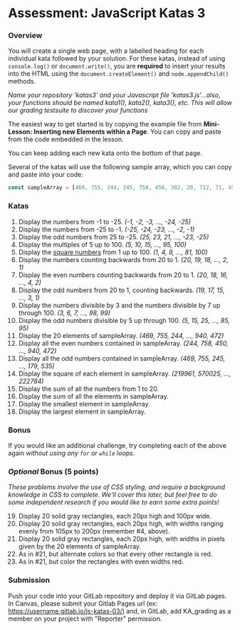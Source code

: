 # Assessment: JavaScript Katas 3 #

### Overview ###

You will create a single web page, with a labelled heading for each individual kata followed by your solution. For these katas, instead of using `console.log()` or `document.write()`, you are **required** to insert your results into the HTML using the `document.createElement()` and `node.appendChild()` methods.

*Name your repository 'katas3' and your Javascript file 'katas3.js'...also, your functions should be named kata1(), kata2(), kata3(), etc.  This will allow our grading testsuite to discover your functions*

The easiest way to get started is by copying the example file from **Mini-Lesson: Inserting new Elements within a Page**. You can copy and paste from the code embedded in the lesson.

You can keep adding each new kata onto the bottom of that page.

Several of the katas will use the following sample array, which you can copy and paste into your code:

```js
const sampleArray = [469, 755, 244, 245, 758, 450, 302, 20, 712, 71, 456, 21, 398, 339, 882, 848, 179, 535, 940, 472];
```

### Katas ###

1.  Display the numbers from -1 to -25. _(-1, -2, -3, ..., -24, -25)_
2.  Display the numbers from -25 to -1. _(-25, -24, -23, ..., -2, -1)_
3.  Display the odd numbers from 25 to -25. _(25, 23, 21, ..., -23, -25)_
4.  Display the multiples of 5 up to 100. _(5, 10, 15, ..., 95, 100)_
5.  Display the [square numbers](https://simple.wikipedia.org/wiki/Square_number) from 1 up to 100. _(1, 4, 9, ..., 81, 100)_
6.  Display the numbers counting backwards from 20 to 1. _(20, 19, 18, ..., 2, 1)_
7.  Display the even numbers counting backwards from 20 to 1. _(20, 18, 16, ..., 4, 2)_
8.  Display the odd numbers from 20 to 1, counting backwards. _(19, 17, 15, ..., 3, 1)_
9.  Display the numbers divisible by 3 and the numbers divisible by 7 up through 100. _(3, 6, 7, ..., 98, 99)_
10.  Display the odd numbers divisible by 5 up through 100. _(5, 15, 25, …, 85, 95)_
11.  Display the 20 elements of sampleArray. _(469, 755, 244, ..., 940, 472)_
12.  Display all the even numbers contained in sampleArray. _(244, 758, 450, ..., 940, 472)_
13.  Display all the odd numbers contained in sampleArray. _(469, 755, 245, ..., 179, 535)_
14.  Display the square of each element in sampleArray. _(219961, 570025, ..., 222784)_
15.  Display the sum of all the numbers from 1 to 20.
16.  Display the sum of all the elements in sampleArray.
17.  Display the smallest element in sampleArray.
18.  Display the largest element in sampleArray.




### Bonus ###

If you would like an additional challenge, try completing each of the above again _without using any `for` or `while` loops_.

### *Optional* Bonus (5 points) ###

*These problems involve the use of CSS styling, and require a background knowledge in CSS to complete. We'll cover this later, but feel free to do some independent research if you would like to earn some extra points!*

19.  Display 20 solid gray rectangles, each 20px high and 100px wide.
20.  Display 20 solid gray rectangles, each 20px high, with widths ranging evenly from 105px to 200px (remember #4, above).
21.  Display 20 solid gray rectangles, each 20px high, with widths in pixels given by the 20 elements of sampleArray.
22.  As in #21, but alternate colors so that every other rectangle is red.
23.  As in #21, but color the rectangles with even widths red. 

### Submission

Push your code into your GitLab repository and deploy it via GitLab pages. In Canvas, please submit your 
Gitlab Pages url (ex: https://username.gitlab.io/js-katas-03/) and, in GitLab, add KA_grading as a member on 
your project with "Reporter" permission.